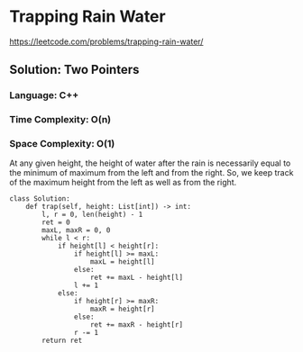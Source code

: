 # Trapping Rain Water
https://leetcode.com/problems/trapping-rain-water/

## Solution: Two Pointers
### Language: C++
### Time Complexity: O(n)
### Space Complexity: O(1)

At any given height, the height of water after the rain is necessarily equal to the minimum of maximum from the left and from the right.
So, we keep track of the maximum height from the left as well as from the right. 

```python3
class Solution:
    def trap(self, height: List[int]) -> int:
        l, r = 0, len(height) - 1
        ret = 0
        maxL, maxR = 0, 0
        while l < r:
            if height[l] < height[r]:
                if height[l] >= maxL:
                    maxL = height[l]
                else:
                    ret += maxL - height[l]
                l += 1
            else:
                if height[r] >= maxR:
                    maxR = height[r]
                else:
                    ret += maxR - height[r]
                r -= 1
        return ret
    
```
